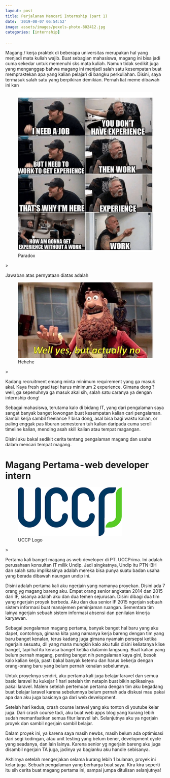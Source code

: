 ```yaml
---
layout: post
title: Perjalanan Mencari Internship (part 1)
date: '2019-08-07 06:54:52'
image: assets/images/pexels-photo-802412.jpg
categories: [internship]

---
```


Magang / kerja praktek di beberapa universitas merupakan hal yang menjadi mata kuliah wajib. Buat sebagian mahasiswa, magang ini bisa jadi cuma sekedar untuk memenuhi sks mata kuliah. Namun tidak sedikit juga yang menganggap bahwa magang ini menjadi salah satu kesempatan buat mempraktekan apa yang kalian pelajari di bangku perkuliahan. Disini, saya termasuk salah satu yang berpikiran demikian. Pernah liat meme dibawah ini kan

<!--kg-card-begin: image--><figure class="kg-card kg-image-card"><img src="/assets/images/first-intern/1_0iElB4bkXxKYd5h2IYu0yA.png" class="kg-image"><figcaption>Paradox</figcaption></figure><!--kg-card-end: image-->>


Jawaban atas pernyataan diatas adalah

<!--kg-card-begin: image--><figure class="kg-card kg-image-card"><img src="/assets/images/first-intern/0_eU1r32QSMgpKEz95.jpg" class="kg-image"><figcaption>Hehehe</figcaption></figure><!--kg-card-end: image-->>


Kadang recruitment emang minta minimum requirement yang ga masuk akal. Kaya fresh grad tapi harus minimum 2 experience. Gimana dong ? well, ga sepenuhnya ga masuk akal sih, salah satu caranya ya dengan internship dong!

Sebagai mahasiswa, terutama kalo di bidang IT, yang dari pengalaman saya sangat banyak banget lowongan buat kesempatan kalian cari pengalaman. Sambil kerja sambil freelance ? bisa dong, asal bisa bagi waktu kalian, or paling enggak pas liburan semesteran tuh kalian daripada cuma scroll timeline kalian, mending asah skill kalian atau tempat magangan.

Disini aku bakal sedikit cerita tentang pengalaman magang dan usaha dalam mencari tempat magang.

# **Magang Pertama - web developer intern**

<!--kg-card-begin: image--><figure class="kg-card kg-image-card"><img src="/assets/images/first-intern/uccp.png" class="kg-image"><figcaption>UCCP Logo</figcaption></figure><!--kg-card-end: image-->>


Pertama kali banget magang as web developer di PT. UCCPrima. Ini adalah perusahaan konsultan IT milik Undip. Jadi singkatnya, Undip itu PTN-BH dan salah satu implikasinya adalah mereka bisa punya suatu badan usaha yang berada dibawah naungan undip ini.

Disini adalah pertama kali aku ngerjain yang namanya proyekan. Disini ada 7 orang yg magang bareng aku. Empat orang senior angkatan 2014 dan 2015 dari IF, sisanya adalah aku dan dua temen sejurusan. Disini dibagi dua tim yang ngerjain proyek berbeda. Aku dan dua senior IF 2015 ngerjain sebuah sistem informasi buat manajemen peminjaman ruangan. Sementara tim lainya ngerjain sebuah sistem informasi absensi dan penilaian kinerja karyawan.

Sebagai pengalaman magang pertama, banyak banget hal baru yang aku dapet, contohnya, gimana kita yang namanya kerja bareng dengan tim yang baru banget kenalan, terus kadang juga gimana nyamain persepsi ketika ngerjain sesuatu, dll yang mana mungkin kalo aku tulis disini keliatanya klise banget, tapi hal itu kerasa banget ketika dialamin langsung. Buat kalian yang belum pernah magang, penting banget nih pengalaman kaya gini, besok kalo kalian kerja, pasti bakal banyak ketemu dan harus bekerja dengan orang-orang baru yang belum pernah kenalan sebelumnya.

Untuk proyeknya sendiri, aku pertama kali juga belajar laravel dan semua basic laravel itu kukejar 1 hari setelah tim netapin buat bikin aplikasinya pakai laravel. Malem setelah pertemuan pertama dengan tim aku begadang buat belajar laravel karena sebelumnya belum pernah ada diskusi mau pakai apa dan aku juga basicnya ga dari web development.

Setelah hari kedua, crash course laravel yang aku tonton di youtube kelar juga. Dari crash course tadi, aku buat web apps blog yang kurang lebih sudah memanfaatkan semua fitur laravel lah. Selanjutnya aku ya ngerjain proyek dan sambil ngerjain sambil belajar.

Dalam proyek ini, ya karena saya masih newbs, masih belum ada optimisasi dari segi kodingan, atau unit testing yang belum bener, development cycle yang seadanya, dan lain lainya. Karena senior yg ngerjain bareng aku juga disambil ngerjain TA juga, jadinya ya bagianku aku handle sebisanya.

Akhirnya setelah mengerjakan selama kurang lebih 1 bulanan, proyek ini kelar juga. Sebuah pengalaman yang berharga buat saya. Kira kira seperti itu sih cerita buat magang pertama ini, sampai jumpa ditulisan selanjutnya!

